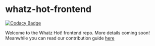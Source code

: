 # whatz-hot-frontend

[![Codacy Badge](https://app.codacy.com/project/badge/Grade/47467de51fff4c58b009487243e1a623)](https://www.codacy.com/gh/BuildForSDGCohort2/whatz-hot-frontend?utm_source=github.com&amp;utm_medium=referral&amp;utm_content=BuildForSDGCohort2/whatz-hot-frontend&amp;utm_campaign=Badge_Grade)

Welcome to the Whatz Hot! frontend repo. More details coming soon! Meanwhile you can read our contribution guide [here](contributing.md)